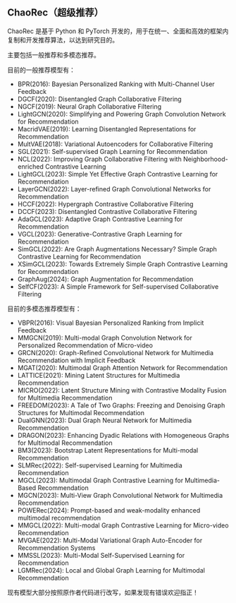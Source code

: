 ## ChaoRec（超级推荐）

ChaoRec 是基于 Python 和 PyTorch 开发的，用于在统一、全面和高效的框架内复制和开发推荐算法，以达到研究目的。

主要包括一般推荐和多模态推荐。

目前的一般推荐模型有：

- BPR(2016): Bayesian Personalized Ranking with Multi-Channel User Feedback
- DGCF(2020): Disentangled Graph Collaborative Filtering
- NGCF(2019): Neural Graph Collaborative Filtering
- LightGCN(2020): Simplifying and Powering Graph Convolution Network for Recommendation
- MacridVAE(2019): Learning Disentangled Representations for Recommendation
- MultVAE(2018): Variational Autoencoders for Collaborative Filtering
- SGL(2021): Self-supervised Graph Learning for Recommendation
- NCL(2022): Improving Graph Collaborative Filtering with Neighborhood-enriched Contrastive Learning
- LightGCL(2023): Simple Yet Effective Graph Contrastive Learning for Recommendation
- LayerGCN(2022): Layer-refined Graph Convolutional Networks for Recommendation
- HCCF(2022): Hypergraph Contrastive Collaborative Filtering
- DCCF(2023): Disentangled Contrastive Collaborative Filtering
- AdaGCL(2023): Adaptive Graph Contrastive Learning for Recommendation
- VGCL(2023): Generative-Contrastive Graph Learning for Recommendation
- SimGCL(2022): Are Graph Augmentations Necessary? Simple Graph Contrastive Learning for Recommendation
- XSimGCL(2023): Towards Extremely Simple Graph Contrastive Learning for Recommendation
- GraphAug(2024): Graph Augmentation for Recommendation
- SelfCF(2023): A Simple Framework for Self-supervised Collaborative Filtering

目前的多模态推荐模型有：

- VBPR(2016): Visual Bayesian Personalized Ranking from Implicit Feedback
- MMGCN(2019): Multi-modal Graph Convolution Network for Personalized Recommendation of Micro-video
- GRCN(2020): Graph-Refined Convolutional Network for Multimedia Recommendation with Implicit Feedback
- MGAT(2020): Multimodal Graph Attention Network for Recommendation
- LATTICE(2021): Mining Latent Structures for Multimedia Recommendation
- MICRO(2022): Latent Structure Mining with Contrastive Modality Fusion for Multimedia Recommendation
- FREEDOM(2023): A Tale of Two Graphs: Freezing and Denoising Graph Structures for Multimodal Recommendation
- DualGNN(2023): Dual Graph Neural Network for Multimedia Recommendation
- DRAGON(2023): Enhancing Dyadic Relations with Homogeneous Graphs for Multimodal Recommendation
- BM3(2023): Bootstrap Latent Representations for Multi-modal Recommendation
- SLMRec(2022): Self-supervised Learning for Multimedia Recommendation
- MGCL(2023): Multimodal Graph Contrastive Learning for Multimedia-Based Recommendation
- MGCN(2023): Multi-View Graph Convolutional Network for Multimedia Recommendation
- POWERec(2024): Prompt-based and weak-modality enhanced multimodal recommendation
- MMGCL(2022): Multi-modal Graph Contrastive Learning for Micro-video Recommendation
- MVGAE(2022): Multi-Modal Variational Graph Auto-Encoder for Recommendation Systems
- MMSSL(2023): Multi-Modal Self-Supervised Learning for Recommendation
- LGMRec(2024): Local and Global Graph Learning for Multimodal Recommendation

现有模型大部分按照原作者代码进行改写，如果发现有错误欢迎指正！

